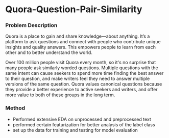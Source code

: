 # Quora-Question-Pair-Similarity

### Problem Description
Quora is a place to gain and share knowledge—about anything. It’s a platform to ask questions and connect with people who contribute unique insights and quality answers. This empowers people to learn from each other and to better understand the world.

Over 100 million people visit Quora every month, so it's no surprise that many people ask similarly worded questions. Multiple questions with the same intent can cause seekers to spend more time finding the best answer to their question, and make writers feel they need to answer multiple versions of the same question. Quora values canonical questions because they provide a better experience to active seekers and writers, and offer more value to both of these groups in the long term.

### Method
- Performed extensive EDA on unprocessed and preprocessed text
- performed certain featurization for better analysis of the label class
- set up the data for training and testing for model evaluation

